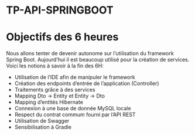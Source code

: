 # TP-API-SPRINGBOOT

# Objectifs des 6 heures

Nous allons tenter de devenir autonome sur l’utilisation du framework Spring Boot. Aujourd’hui il est beaucoup utilisé pour la création de services. Voici les notions à savoir à la fin des 6H:

- Utilisation de l’IDE afin de manipuler le framework
- Création des endpoints d’entrée de l’application (Controller)
- Traitements grâce à des services
- Mapping Dto → Entity et Entity → Dto
- Mapping d’entités Hibernate
- Connexion à une base de donnée MySQL locale
- Respect du contrat commum fourni par l’API REST
- Utilisation de Swagger
- Sensibilisation à Gradle
